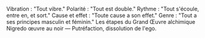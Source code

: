 Vibration : "Tout vibre." Polarité : "Tout est double." Rythme : "Tout s'écoule, entre en, et sort." Cause et effet : "Toute cause a son effet." Genre : "Tout a ses principes masculin et féminin." Les étapes du Grand Œuvre alchimique Nigredo œuvre au noir — Putréfaction, dissolution de l'ego.
